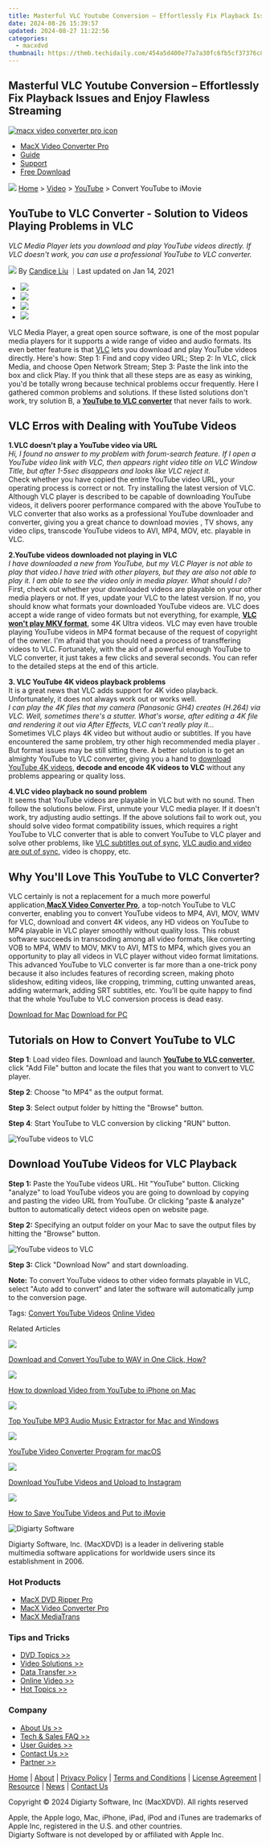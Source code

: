 ```yaml
---
title: Masterful VLC Youtube Conversion – Effortlessly Fix Playback Issues and Enjoy Flawless Streaming
date: 2024-08-26 15:39:57
updated: 2024-08-27 11:22:56
categories:
  - macxdvd
thumbnail: https://thmb.techidaily.com/454a5d400e77a7a30fc6fb5cf37376c887407a08a4d33d69cb3dc289d466caa6.jpg
---
```


## Masterful VLC Youtube Conversion – Effortlessly Fix Playback Issues and Enjoy Flawless Streaming

[![macx video converter pro icon](https://www.macxdvd.com/mac-dvd-video-converter-how-to/../image-style/new-seo/icon11.png)](https://tools.techidaily.com/macxdvd/products/)

* [MacX Video Converter Pro](https://tools.techidaily.com/macxdvd/products/)
* [Guide](https://tools.techidaily.com/macxdvd/products/)
* [Support](https://tools.techidaily.com/macxdvd/products/)
* [Free Download](https://tools.techidaily.com/macxdvd/products/)



![](https://www.macxdvd.com/mac-dvd-video-converter-how-to/../image-style/new-seo/icon7.png) [Home](https://tools.techidaily.com/macxdvd/products/) \> [Video](https://tools.techidaily.com/macxdvd/products/) \> [YouTube](https://tools.techidaily.com/macxdvd/products/) \> Convert YouTube to iMovie

## YouTube to VLC Converter - Solution to Videos Playing Problems in VLC



_VLC Media Player lets you download and play YouTube videos directly. If VLC doesn't work, you can use a professional YouTube to VLC converter._ 

![](https://www.macxdvd.com/mac-dvd-video-converter-how-to/../image-style/new-seo/icon6.png) By [Candice Liu](https://tools.techidaily.com/macxdvd/products/) ｜Last updated on Jan 14, 2021

* [![](https://www.macxdvd.com/mac-dvd-video-converter-how-to/../image-style/new-seo/share-fa.jpg)](https://www.facebook.com/sharer/sharer.php?u=https://www.macxdvd.com/mac-dvd-video-converter-how-to/youtube-to-vlc-converter.htm)
* [![](https://www.macxdvd.com/mac-dvd-video-converter-how-to/../image-style/new-seo/share-tw.jpg)](https://twitter.com/intent/tweet?url=https://www.macxdvd.com/mac-dvd-video-converter-how-to/youtube-to-vlc-converter.htm&text=)
* [![](https://www.macxdvd.com/mac-dvd-video-converter-how-to/../image-style/new-seo/share-go.jpg)](https://pinterest.com/pin/create/button/?url=https://www.macxdvd.com/mac-dvd-video-converter-how-to/youtube-to-vlc-converter.htm&media=&description=)
* [![](https://www.macxdvd.com/mac-dvd-video-converter-how-to/../image-style/new-seo/share-in.jpg)](https://www.linkedin.com/shareArticle?mini=true&url=https://www.macxdvd.com/mac-dvd-video-converter-how-to/youtube-to-vlc-converter.htm&title=&summary=&source=)

VLC Media Player, a great open source software, is one of the most popular media players for it supports a wide range of video and audio formats. Its even better feature is that [VLC](https://tools.techidaily.com/macxdvd/products/) lets you download and play YouTube videos directly. Here's how: Step 1: Find and copy video URL; Step 2: In VLC, click Media, and choose Open Network Stream; Step 3: Paste the link into the box and click Play. If you think that all these steps are as easy as winking, you'd be totally wrong because technical problems occur frequently. Here I gathered common problems and solutions. If these listed solutions don't work, try solution B, a **[YouTube to VLC converter](https://tools.techidaily.com/macxdvd/products/)** that never fails to work. 

##  VLC Erros with Dealing with YouTube Videos

**1.VLC doesn't play a YouTube video via URL**  
_Hi, I found no answer to my problem with forum-search feature. If I open a YouTube video link with VLC, then appears right video title on VLC Window Title, but after 1-5sec disappears and looks like VLC reject it._   
 Check whether you have copied the entire YouTube video URL, your operating process is correct or not. Try installing the latest version of VLC. Although VLC player is described to be capable of downloading YouTube videos, it delivers poorer performance compared with the above YouTube to VLC converter that also works as a professional YouTube downloader and converter, giving you a great chance to download movies , TV shows, any video clips, transcode YouTube videos to AVI, MP4, MOV, etc. playable in VLC. 

 **2.YouTube videos downloaded not playing in VLC**   
_I have downloaded a new from YouTube, but my VLC Player is not able to play that video.I have tried with other players, but they are also not able to play it. I am able to see the video only in media player. What should I do?_  
 First, check out whether your downloaded videos are playable on your other media players or not. If yes, update your VLC to the latest version. If no, you should know what formats your downloaded YouTube videos are. VLC does accept a wide range of video formats but not everything, for example, **[VLC won't play MKV format](https://tools.techidaily.com/macxdvd/products/)**, some 4K Ultra videos. VLC may even have trouble playing YouTube videos in MP4 format because of the request of copyright of the owner. I'm afraid that you should need a process of transffering videos to VLC. Fortunately, with the aid of a powerful enough YouTube to VLC converter, it just takes a few clicks and several seconds. You can refer to the detailed steps at the end of this article. 

**3\. VLC YouTube 4K videos playback problems**  
 It is a great news that VLC adds support for 4K video playback. Unfortunately, it does not always work out or works well.   
_I can play the 4K files that my camera (Panasonic GH4) creates (H.264) via VLC. Well, sometimes there's a stutter. What's worse, after editing a 4K file and rendering it out via After Effects, VLC can't really play it..._  
 Sometimes VLC plays 4K video but without audio or subtitles. If you have encountered the same problem, try other high recommended media player . But format issues may be still sitting there. A better solution is to get an almighty YouTube to VLC converter, giving you a hand to [download YouTube 4K videos](https://tools.techidaily.com/macxdvd/products/), **decode and encode 4K videos to VLC** without any problems appearing or quality loss. 

**4.VLC video playback no sound problem**  
 It seems that YouTube videos are playable in VLC but with no sound. Then follow the solutions below. First, unmute your VLC media player. If it doesn't work, try adjusting audio settings. If the above solutions fail to work out, you should solve video format compatibility issues, which requires a right YouTube to VLC converter that is able to convert YouTube to VLC player and solve other problems, like [VLC subtitles out of sync](https://tools.techidaily.com/macxdvd/products/), [VLC audio and video are out of sync](https://tools.techidaily.com/macxdvd/products/), video is choppy, etc. 

## Why You'll Love This YouTube to VLC Converter?

VLC certainly is not a replacement for a much more powerful application,**[MacX Video Converter Pro](https://tools.techidaily.com/macxdvd/products/)**, a top-notch YouTube to VLC converter, enabling you to convert YouTube videos to MP4, AVI, MOV, WMV for VLC, download and convert 4K videos, any HD videos on YouTube to MP4 playable in VLC player smoothly without quality loss. This robust software succeeds in transcoding among all video formats, like converting VOB to MP4, WMV to MOV, MKV to AVI, MTS to MP4, which gives you an opportunity to play all videos in VLC player without video format limitations. This advanced YouTube to VLC converter is far more than a one-trick pony because it also includes features of recording screen, making photo slideshow, editing videos, like cropping, trimming, cutting unwanted areas, adding watermark, adding SRT subtitles, etc. You'll be quite happy to find that the whole YouTube to VLC conversion process is dead easy.

[Download for Mac](https://tools.techidaily.com/macxdvd/products/) [Download for PC](https://tools.techidaily.com/macxdvd/products/) 

##  Tutorials on How to Convert YouTube to VLC 

**Step 1**: Load video files. Download and launch [**YouTube to VLC converter**.](https://tools.techidaily.com/macxdvd/products/) click "Add File" button and locate the files that you want to convert to VLC player.

**Step 2**: Choose "to MP4" as the output format.

**Step 3**: Select output folder by hitting the "Browse" button.

**Step 4**: Start YouTube to VLC conversion by clicking "RUN" button.

![YouTube videos to VLC](https://www.macxdvd.com/mac-dvd-video-converter-how-to/article-image/zxh-mvcp-mp4.png) 

##   **Download YouTube Videos for VLC Playback**

**Step 1:** Paste the YouTube videos URL. Hit "YouTube" button. Clicking "analyze" to load YouTube videos you are going to download by copying and pasting the video URL from YouTube. Or clicking "paste & analyze" button to automatically detect videos open on website page.

**Step 2:** Specifying an output folder on your Mac to save the output files by hitting the "Browse" button. 

![YouTube videos to VLC](https://www.macxdvd.com/mac-dvd-video-converter-how-to/article-image/download-avengers-2-trailer.png) 

**Step 3:** Click "Download Now" and start downloading. 

**Note:** To convert YouTube videos to other video formats playable in VLC, select "Auto add to convert" and later the software will automatically jump to the conversion page. 

Tags: [Convert YouTube Videos](https://tools.techidaily.com/macxdvd/products/) [Online Video](https://tools.techidaily.com/macxdvd/products/) 



Related Articles

![](https://www.macxdvd.com/mac-dvd-video-converter-how-to/../image-style/new-seo/pic7.jpg)

[Download and Convert YouTube to WAV in One Click, How?](https://tools.techidaily.com/macxdvd/products/) 

![](https://www.macxdvd.com/mac-dvd-video-converter-how-to/../image-style/new-seo/pic6.jpg)

[How to download Video from YouTube to iPhone on Mac](https://tools.techidaily.com/macxdvd/products/) 

![](https://www.macxdvd.com/mac-dvd-video-converter-how-to/../image-style/new-seo/pic5.jpg)

[Top YouTube MP3 Audio Music Extractor for Mac and Windows](https://tools.techidaily.com/macxdvd/products/) 

![](https://www.macxdvd.com/mac-dvd-video-converter-how-to/../image-style/new-seo/pic4.jpg)

[YouTube Video Converter Program for macOS](https://tools.techidaily.com/macxdvd/products/) 

![](https://www.macxdvd.com/mac-dvd-video-converter-how-to/../image-style/new-seo/pic3.jpg)

[Download YouTube Videos and Upload to Instagram](https://tools.techidaily.com/macxdvd/products/) 

![](https://www.macxdvd.com/mac-dvd-video-converter-how-to/../image-style/new-seo/pic2.jpg)

[How to Save YouTube Videos and Put to iMovie](https://www.macxdvd.com/mac-dvd-video-converter-how-to/put-youtube-video-to-imovie.htm
) 



![Digiarty Software](https://www.macxdvd.com/mac-dvd-video-converter-how-to/../icon/logo.png) 

Digiarty Software, Inc. (MacXDVD) is a leader in delivering stable multimedia software applications for worldwide users since its establishment in 2006.

### Hot Products

* [MacX DVD Ripper Pro](https://tools.techidaily.com/macxdvd/products/)
* [MacX Video Converter Pro](https://tools.techidaily.com/macxdvd/products/)
* [MacX MediaTrans](https://tools.techidaily.com/macxdvd/products/)

### Tips and Tricks

* [DVD Topics >>](https://tools.techidaily.com/macxdvd/products/)
* [Video Solutions >>](https://tools.techidaily.com/macxdvd/products/)
* [Data Transfer >>](https://tools.techidaily.com/macxdvd/products/)
* [Online Video >>](https://tools.techidaily.com/macxdvd/products/)
* [Hot Topics >>](https://tools.techidaily.com/macxdvd/products/)

### Company

* [About Us >>](https://tools.techidaily.com/macxdvd/products/)
* [Tech & Sales FAQ >>](https://tools.techidaily.com/macxdvd/products/)
* [User Guides >>](https://tools.techidaily.com/macxdvd/products/)
* [Contact Us >>](https://tools.techidaily.com/macxdvd/products/)
* [Partner >>](https://tools.techidaily.com/macxdvd/products/)



[Home](https://tools.techidaily.com/macxdvd/products/) | [About](https://tools.techidaily.com/macxdvd/products/) | [Privacy Policy](https://tools.techidaily.com/macxdvd/products/) | [Terms and Conditions](https://tools.techidaily.com/macxdvd/products/) | [License Agreement](https://tools.techidaily.com/macxdvd/products/) | [Resource](https://tools.techidaily.com/macxdvd/products/) | [News](https://tools.techidaily.com/macxdvd/products/) | [Contact Us](https://tools.techidaily.com/macxdvd/products/)

Copyright © 2024 Digiarty Software, Inc (MacXDVD). All rights reserved

Apple, the Apple logo, Mac, iPhone, iPad, iPod and iTunes are trademarks of Apple Inc, registered in the U.S. and other countries.  
Digiarty Software is not developed by or affiliated with Apple Inc.

<ins class="adsbygoogle"
     style="display:block"
     data-ad-format="autorelaxed"
     data-ad-client="ca-pub-7571918770474297"
     data-ad-slot="1223367746"></ins>



<ins class="adsbygoogle"
     style="display:block"
     data-ad-client="ca-pub-7571918770474297"
     data-ad-slot="8358498916"
     data-ad-format="auto"
     data-full-width-responsive="true"></ins>
